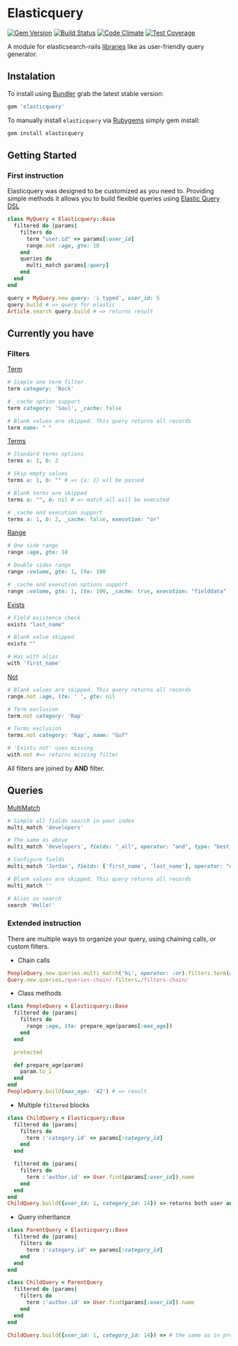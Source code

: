 # Elasticquery

[![Gem Version](https://badge.fury.io/rb/elasticquery.svg)](http://badge.fury.io/rb/elasticquery)
[![Build Status](https://travis-ci.org/caulfield/elasticquery.svg?branch=master)](https://travis-ci.org/caulfield/elasticquery)
[![Code Climate](https://codeclimate.com/github/caulfield/elasticquery/badges/gpa.svg)](https://codeclimate.com/github/caulfield/elasticquery)
[![Test Coverage](https://codeclimate.com/github/caulfield/elasticquery/badges/coverage.svg)](https://codeclimate.com/github/caulfield/elasticquery)

A module for elasticsearch-rails [libraries][elasticsearch_rails] like as user-friendly query generator.

## Instalation

To install using [Bundler][bundler] grab the latest stable version:

```ruby
gem 'elasticquery'
```
To manually install `elasticquery` via [Rubygems][rubygems] simply gem install:

```bash
gem install elasticquery
```

## Getting Started
### First instruction

Elasticquery was designed to be customized as you need to. Providing simple methods it allows you to build flexible queries using [Elastic Query DSL][elastic_query_dsl]

```ruby
class MyQuery < Elasticquery::Base
  filtered do |params|
    filters do
      term "user.id" => params[:user_id]
      range.not :age, gte: 18
    end
    queries do
      multi_match params[:query]
    end
  end
end
```

```ruby
query = MyQuery.new query: 'i typed', user_id: 5
query.build # => query for elastic
Article.search query.build # => returns result 
```

## Currently you have
### Filters
  [Term][es_term]


  ```ruby
  # Simple one term filter
  term category: 'Rock'

  # _cache option support
  term category: 'Soul', _cache: false

  # Blank values are skipped. This query returns all records
  term name: " "
  ```
  [Terms][es_terms]


  ```ruby
  # Standard terms options
  terms a: 1, b: 2

  # Skip empty values
  terms a: 1, b: "" # => {a: 1} wil be passed

  # Blank terms are skipped
  terms a: "", b: nil # => match_all will be executed

  # _cache and execution support
  terms a: 1, b: 2, _cache: false, execution: "or"
  ```
  [Range][es_range]


  ```ruby
  # One side range
  range :age, gte: 18

  # Double sides range
  range :volume, gte: 1, lte: 100

  # _cache and execution options support
  range :volume, gte: 1, lte: 100, _cache: true, execution: "fielddata"
  ```
  [Exists][es_exists]


  ```ruby
  # Field existence check
  exists "last_name"

  # Blank value skipped
  exists ""

  # Has with alias
  with 'first_name'
  ```
  [Not][es_not]


  ```ruby
  # Blank values are skipped. This query returns all records
  range.not :age, lte: ' ', gte: nil

  # Term exclusion
  term.not category: 'Rap'

  # Terms exclusion
  terms.not category: 'Rap', name: "Guf"

  # 'Exists not' uses missing
  with.not #=> returns missing filter
  ```

All filters are joined by **AND** filter.
## Queries
  [MultiMatch][es_search]


  ```ruby
  # Simple all fields search in your index
  multi_match 'developers'

  # The same as above
  multi_match 'developers', fields: "_all", operator: "and", type: "best_fields"

  # Configure fields
  multi_match 'Jordan', fields: ['first_name', 'last_name'], operator: "or"

  # Blank values are skipped. This query returns all records
  multi_match ''

  # Alias as search
  search 'Hello!'
  ```

### Extended instruction
There are multiple ways to organize your query, using chaining calls, or custom filters.

- Chain calls
```ruby
PeopleQuery.new.queries.multi_match('hi', operator: :or).filters.term(age: 21).build # => returns hash
Query.new.queries./queries-chain/.filters./filters-chain/
```

- Class methods

```ruby
class PeopleQuery < Elasticquery::Base
  filtered do |params|
    filters do
      range :age, lte: prepare_age(params[:max_age])
    end
  end

  protected

  def prepare_age(param)
    param.to_i
  end
end
PeopleQuery.build(max_age: '42') # => result
```

- Multiple `filtered` blocks

```ruby
class ChildQuery < Elasticquery::Base
  filtered do |params|
    filters do
      term :'category.id' => params[:category_id]
    end
  end

  filtered do |params|
    filters do
      term :'author.id' => User.find(params[:user_id]).name
    end
  end
end
ChildQuery.build({user_id: 1, category_id: 14}) => returns both user and category filters
```

- Query inheritance

```ruby
class ParentQuery < Elasticquery::Base
  filtered do |params|
    filters do
      term :'category.id' => params[:category_id]
    end
  end
end

class ChildQuery < ParentQuery
  filtered do |params|
    filters do
      term :'author.id' => User.find(params[:user_id]).name
    end
  end
end

ChildQuery.build({user_id: 1, category_id: 14}) => # the same as in previous example
```

[elasticsearch_rails]: https://github.com/elasticsearch/elasticsearch-rails
[demo]: http://elasticquery-demo.herokuapp.com
[bundler]: http://bundler.io/
[rubygems]: https://rubygems.org/
[es_term]: http://www.elasticsearch.org/guide/en/elasticsearch/reference/current/query-dsl-term-filter.html
[es_terms]: http://www.elasticsearch.org/guide/en/elasticsearch/reference/current/query-dsl-terms-filter.html
[es_not]: https://www.elastic.co/guide/en/elasticsearch/reference/current/query-dsl-not-filter.html
[es_exists]: https://www.elastic.co/guide/en/elasticsearch/reference/current/query-dsl-exists-filter.html
[es_search]: http://www.elasticsearch.org/guide/en/elasticsearch/reference/current/query-dsl-multi-match-query.html
[es_range]: http://www.elasticsearch.org/guide/en/elasticsearch/reference/current/query-dsl-range-query.html
[elastic_query_dsl]: https://www.elastic.co/guide/en/elasticsearch/reference/current/query-dsl.html
